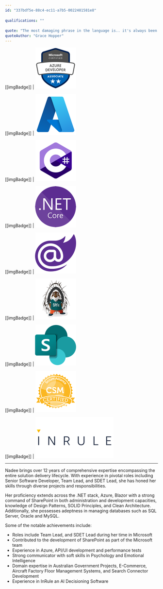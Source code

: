 ```yaml
---
id: "337bdf5e-88c4-ec11-a7b5-0022481581e8"

qualifications: ""

quote: "The most damaging phrase in the language is.. it's always been done this way"
quoteAuthor: "Grace Hopper"
---
```


[[imgBadge]]
| ![Microsoft Certified: Azure Developer Associate](../badges/Certification-microsoft-azure-developer-associate.png)

[[imgBadge]]
| ![.NET Core](../badges/Business-microsoft-azure.png)

[[imgBadge]]
| ![c-sharp.png](../badges/Developer-c-sharp.png)

[[imgBadge]]
| ![dotnet-core.png](../badges/Developer-dotnet-core.png)

[[imgBadge]]
| ![blazor-logo.png](../badges/Developer-blazor.png)

[[imgBadge]]
| ![Developer-sharepoint-spfx.png](../badges/Developer-sharepoint-spfx.png)

[[imgBadge]]
| ![Business-microsoft-office365-sharepoint.png](../badges/Business-microsoft-office365-sharepoint.png)

[[imgBadge]]
| ![CSM_Badge](../badges/Certification-scrumalliance-master.png)

[[imgBadge]]
| [![InRule](../badges/Business-Inrule.png)](https://inrule.com/)

---

Nadee brings over 12 years of comprehensive expertise encompassing the entire solution delivery lifecycle. With experience in pivotal roles including Senior Software Developer, Team Lead, and SDET Lead, she has honed her skills through diverse projects and responsibilities. 

Her proficiency extends across the .NET stack, Azure, Blazor with a strong command of SharePoint in both administration and development capacities, knowledge of Design Patterns, SOLID Principles, and Clean Architecture. Additionally, she possesses adeptness in managing databases such as SQL Server, Oracle and MySQL. 

Some of the notable achievements include:

- Roles include Team Lead, and SDET Lead during her time in Microsoft
- Contributed to the development of SharePoint as part of the Microsoft team
- Experience in Azure, API/UI development and performance tests
- Strong communicator with soft skills in Psychology and Emotional Intelligence
- Domain expertise in Australian Government Projects, E-Commerce, Aircraft Factory Floor Management Systems, and Search Connector Development
- Experience in InRule an AI Decisioning Software 

